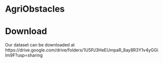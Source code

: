 # AgriObstacles
<h1>Download</h1>
Our dataset can be downloaded at https://drive.google.com/drive/folders/1U5PJ3HeEUmpaR_8ay8R3Y1v4yGGiIm9F?usp=sharing
